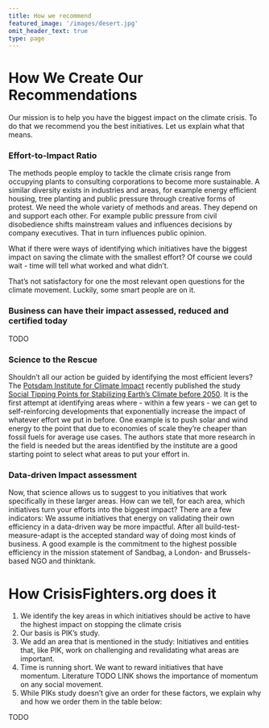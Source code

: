 ```yaml
---
title: How we recommend
featured_image: '/images/desert.jpg'
omit_header_text: true
type: page
---
```


# How We Create Our Recommendations

Our mission is to help you have the biggest impact on the climate crisis. To do that we recommend you the best initiatives. Let us explain what that means.

### Effort-to-Impact Ratio
The methods people employ to tackle the climate crisis range from occupying plants to consulting corporations to become more sustainable. A similar diversity exists in industries and areas, for example energy efficient housing, tree planting and public pressure through creative forms of protest.
We need the whole variety of methods and areas. They depend on and support each other. For example public pressure from civil disobedience shifts mainstream values and influences decisions by company executives. That in turn influences public opinion.

What if there were ways of identifying which initiatives have the biggest impact on saving the climate with the smallest effort?
Of course we could wait - time will tell what worked and what didn’t.

That’s not satisfactory for one the most relevant open questions for the climate movement.
Luckily, some smart people are on it.
### Business can have their impact assessed, reduced and certified today
TODO

### Science to the Rescue
Shouldn’t all our action be guided by identifying the most efficient levers? The [Potsdam Institute for Climate Impact](https://www.pik-potsdam.de) recently published the study [Social Tipping Points for Stabilizing Earth’s Climate before 2050](https://www.pnas.org/content/117/5/2354#T2). It is the first attempt at identifying areas where - within a few years - we can get to self-reinforcing developments that exponentially increase the impact of whatever effort we put in before. One example is to push solar and wind energy to the point that due to economies of scale they’re cheaper than fossil fuels for average use cases.
The authors state that more research in the field is needed but the areas identified by the institute are a good starting point to select what areas to put your effort in.

### Data-driven Impact assessment

Now, that science allows us to suggest to you initiatives that work specifically in these larger areas. How can we tell, for each area, which initiatives turn your efforts into the biggest impact?
There are a few indicators: We assume initiatives that energy on validating their own efficiency in a data-driven way be more impactful. After all build-test-measure-adapt is the accepted standard way of doing most kinds of business. A good example is the commitment to the highest possible efficiency in the mission statement of Sandbag, a London- and Brussels-based NGO and thinktank.

# How CrisisFighters.org does it
1. We identify the key areas in which initiatives should be active to have the highest impact on stopping the climate crisis
  1. Our basis is PIK’s study.
  2. We add an area that is mentioned in the study: Initiatives and entities that, like PIK, work on challenging and revalidating what areas are important.
2. Time is running short. We want to reward initiatives that have momentum. Literature TODO LINK shows the importance of momentum on any social movement.
3. While PIKs study doesn’t give an order for these factors, we explain why and how we order them in the table below:

TODO